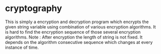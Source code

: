 # cryptography
This is simply a encryption and decryption program which encrypts the given string variable using combination of various encryption algorithms. It is hard to find the encryption sequence of those several encryption algorithms. Note : After encryption the length of string is not fixed. It depends on the algorithm consecutive sequence which changes at every instance of time. 
